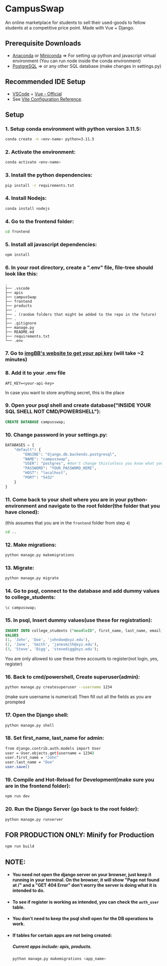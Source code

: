 # CampusSwap
An online marketplace for students to sell their used-goods to fellow students at a competitive price point. Made with Vue + Django.

## Prerequisite Downloads

- [Anaconda](https://www.anaconda.com/download) or [Miniconda](https://docs.anaconda.com/free/miniconda/index.html) => For setting up python and javascript virtual environment (You can run node inside the conda environment)
- [PostgreSQL](https://www.postgresql.org/download/) => or any other SQL database (make changes in settings.py)

## Recommended IDE Setup

- [VSCode](https://code.visualstudio.com/) + [Vue - Official](https://marketplace.visualstudio.com/items?itemName=Vue.volar)
- See [Vite Configuration Reference](https://vitejs.dev/config/).

## Setup

### 1. Setup conda environment with python version 3.11.5:
```bash
conda create -n <env-name> python=3.11.5
```

### 2. Activate the environment:
```bash
conda activate <env-name>
```

### 3. Install the python dependencies: 
```bash
pip install -r requirements.txt
```

### 4. Install Nodejs:
```bash
conda install nodejs
```

### 4. Go to the frontend folder:
```bash
cd frontend
```

### 5. Install all javascript dependencies:
``` bash
npm install
```

### 6. In your root directory, create a ".env" file, file-tree should look like this:
```
.
├── .vscode
├── apis
├── campusSwap
├── frontend
├── products
├── .
├── . (random folders that might be added to the repo in the future)
├── .
├── .gitignore
├── manage.py
├── README.md
├── requirements.txt
└── .env
```

### 7. Go to [imgBB's website to get your api key](https://imgbb.com/) (will take ~2 minutes)

### 8. Add it to your .env file
``` .env
API_KEY=<your-api-key>
```
In case you want to store anything secret, this is the place

### 9. Open your psql shell and create database("INSIDE YOUR SQL SHELL NOT CMD/POWERSHELL"):
``` sql
CREATE DATABASE campusswap;
```

### 10. Change password in your settings.py:
```python
DATABASES = {
    "default": {
        "ENGINE": "django.db.backends.postgresql",
        "NAME": "campusswap",
        "USER": "postgres", #don't change this(unless you know what you are doing)
        "PASSWORD": "YOUR_PASSWORD_HERE",
        "HOST": "localhost",
        "PORT": "5432"
    }
}
```

### 11. Come back to your shell where you are in your python-environment and navigate to the root folder(the folder that you have cloned):
(this assumes that you are in the `frontend` folder from step `4`)
``` bash
cd ..
```

### 12. Make migrations:
```bash
python manage.py makemigrations
```

### 13. Migrate:
```bash
python manage.py migrate
```

### 14. Go to psql, connect to the database and add dummy values to college_students:
``` sql
\c campusswap;
```

### 15. In psql, Insert dummy values(use these for registration):
``` sql
INSERT INTO college_students ("moodleID", first_name, last_name, email) 
VALUES 
(1, 'John', 'Doe', 'johndoe@xyz.edu'), 
(2, 'Jane', 'Smith', 'janesmith@xyz.edu'), 
(3, 'Steve', 'Digg', 'stevedigg@xyz.edu');
```
You are only allowed to use these three accounts to register(not login, yes, register)

### 16. Back to cmd/powershell, Create superuser(admin):
```sh
python manage.py createsuperuser --username 1234
```
(make sure username is numerical)
Then fill out all the fields as you are prompted

### 17. Open the Django shell:
```sh
python manage.py shell
```
### 18. Set first_name, last_name for admin:
```sh
from django.contrib.auth.models import User
user = User.objects.get(username = 1234)
user.first_name = "John"
user.last_name = "Doe"
user.save()
```

### 19. Compile and Hot-Reload for Development(make sure you are in the frontend folder):

```sh
npm run dev
```

### 20. Run the Django Server (go back to the root folder):

```bash
python manage.py runserver
```

## FOR PRODUCTION ONLY: Minify for Production

```sh
npm run build
```

## NOTE: 
- #### You need not open the django server on your browser, just keep it running in your terminal. On the browser, it will show "Page not found at /" and a "GET 404 Error" don't worry the server is doing what it is intended to do.
- #### To see if register is working as intended, you can check the `auth_user` table.
- #### You don't need to keep the psql shell open for the DB operations to work.
- #### If tables for certain apps are not being created:
  ##### Current apps include: apis, products.
  ``` sh
  python manage.py makemigrations <app_name>
  ```

